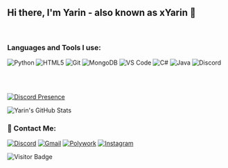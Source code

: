 ## Hi there, I'm Yarin - also known as xYarin 👋

<br />

### Languages and Tools I use:

![Python](https://img.shields.io/badge/Python-black?style=flat-square&logo=python)
![HTML5](https://img.shields.io/badge/-HTML5-black?style=flat-square&logo=html5)
![Git](https://img.shields.io/badge/-Git-black?style=flat-square&logo=git)
![MongoDB](https://img.shields.io/badge/-MongoDB-black?style=flat-square&logo=mongodb)
![VS Code](https://img.shields.io/badge/-VS%20Code-black?style=flat-square&logo=visualstudiocode)
![C#](https://img.shields.io/badge/CSharp-black?style=flat-square&logo=csharp)
![Java](https://img.shields.io/badge/-Java-black?style=flat-square&logo=java)
![Discord](https://img.shields.io/badge/-Discord-black?style=flat-square&logo=discord)

<br />
<br />

[![Discord Presence](https://lanyard-profile-readme.vercel.app/api/213949213409673216)](https://discord.com/users/213949213409673216)

<img align="center" alt="Yarin's GitHub Stats" src="https://github-readme-stats.vercel.app/api?username=Yarin&show_icons=true&hide_border=true&count_private=true&hide=stars&theme=dark" />

<br/>

### 📩 Contact Me:
[![Discord](https://img.shields.io/badge/discord-7289DA.svg?style=for-the-badge&logo=discord&logoColor=white)](https://discordapp.com/users/213949213409673216)
[![Gmail](https://img.shields.io/badge/Gmail-D14836?style=for-the-badge&logo=gmail&logoColor=white)](mailto:mail@yarinm0206@gmail.com)
[![Polywork](https://img.shields.io/badge/polywork-582be8.svg?style=for-the-badge&logo=polywork&logoColor=white)](https://poly.me/yarin)
[![Instagram](https://img.shields.io/badge/instagram-8a3ab9.svg?style=for-the-badge&logo=instagram&logoColor=white)](https://instagram.com/yarinmina)

![Visitor Badge](https://visitor-badge.laobi.icu/badge?page_id=yarin.yarin)




